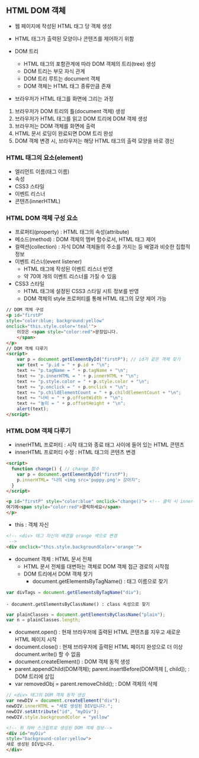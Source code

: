 ## HTML DOM 객체
-  웹 페이지에 작성된 HTML 태그 당 객체 생성
-  HTML 태그가 출력된 모양이나 콘텐츠를 제어하기 위함

- DOM 트리
  - HTML 태그의 포함관계에 따라 DOM 객체의 트리(tree) 생성
  - DOM 트리는 부모 자식 관계
  - DOM 트리 루트는 document 객체
  - DOM 객체는 HTML 태그 종류만큼 존재

- 브라우저가 HTML 태그를 화면에 그리는 과정
1. 브라우저가 DOM 트리의 틀(document 객체) 생성
2. 브라우저가 HTML 태그를 읽고 DOM 트리에 DOM 객체 생성
3. 브라우저는 DOM 객체를 화면에 출력
4. HTML 문서 로딩이 완료되면 DOM 트리 완성
5. DOM 객체 변경 시, 브라우저는 해당 HTML 태그의 출력 모양을 바로 갱신

### HTML 태그의 요소(element)
- 엘리먼트 이름(태그 이름)
- 속성
- CSS3 스타일
- 이벤트 리스너
- 콘텐츠(innerHTML)

### HTML DOM 객체 구성 요소
- 프로퍼티(property) : HTML 태그의 속성(attribute)
- 메소드(method) : DOM 객체의 멤버 함수로서, HTML 태그 제어
- 컬렉션(collection) : 자식 DOM 객체들의 주소를 가지는 등 배열과 비슷한 집합적 정보
- 이벤트 리스너(event listener)
  - HTML 태그에 작성된 이벤트 리스너 반영
  - 약 70여 개의 이벤트 리스너를 가질 수 있음
- CSS3 스타일
  - HTML 태그에 설정된 CSS3 스타일 시트 정보를 반영
  - DOM 객체의 style 프로퍼티를 통해 HTML 태그의 모양 제어 가능

```HTML
// DOM 객체 구성
<p id="firstP" 
style="color:blue; background:yellow"
onclick="this.style.color='teal'">
    이것은 <span style="color:red">문장입니다.
    </span>
</p>
// DOM 객체 다루기
<script>
    var p = document.getElementById("firstP"); // id가 같은 객체 찾기
    var text = "p.id = " + p.id + "\n";
    text += "p.tagName = " + p.tagName + "\n";
    text += "p.innerHTML = " + p.innerHTML + "\n";
    text += "p.style.color = " + p.style.color + "\n";
    text += "p.onclick = " + p.onclick + "\n";
    text += "p.childElementCount = " + p.childElementCount + "\n";
    text += "너비 = " + p.offsetWidth + "\n";
    text += "높이 = " + p.offsetHeight + "\n";
    alert(text);
</script>
```

### HTML DOM 객체 다루기
- innerHTML 프로퍼티 : 시작 태그와 종료 태그 사이에 들어 있는 HTML 콘텐츠
- innerHTML 프로퍼티 수정 : HTML 태그의 콘텐츠 변경

```HTML
<script>
  function change() { // change 함수
    var p = document.getElementById("firstP");
    p.innerHTML= "나의 <img src='puppy.png'> 강아지";
  }
</script>

<p id="firstP" style="color:blue" onclick="change()"> <!-- 클릭 시 innerHTML 내용이("여기에<span style="color:red">클릭하세요</span>") change() 내용처럼 변경 -->
여기에<span style="color:red">클릭하세요</span>
</p>
```

- this : 객체 자신

```HTML
<!-- <div> 태그 자신의 배경을 orange 색으로 변경
 -->
<div onclick="this.style.backgroundColor='orange'">
```

- document 객체 : HTML 문서 전체
  - HTML 문서 전체를 대변하는 객체로 DOM 객체 접근 경로의 시작점
  - DOM 트리에서 DOM 객체 찾기
    - document.getElementsByTagName() : 태그 이름으로 찾기
```JavaScript
var divTags = document.getElementsByTagName("div");
```
    - document.getElementsByClassName() : class 속성으로 찾기
```JavaScript
var plainClasses = document.getElementsByClassName("plain");
var n = plainClasses.length;
```
  - document.open() : 현재 브라우저에 출력된 HTML 콘텐츠를 지우고 새로운 HTML 페이지 시작
  - document.close() : 현재 브라우저에 출력된 HTML 페이지 완성으로 더 이상 document.write() 할 수 없음
  - document.createElement() : DOM 객체 동적 생성
  - parent.appendChild(DOM객체); parent.insertBefore(DOM객체 [, child]); : DOM 트리에 삽입
  - var removedObj = parent.removeChild(); : DOM 객체의 삭제

```JavaScript
// <div> 태그의 DOM 객체 동적 생성
var newDIV = document.createElement("div");
newDIV.innerHTML = "새로 생성된 DIV입니다."; 
newDIV.setAttribute("id", "myDiv");
newDIV.style.backgroundColor = "yellow"
```

```HTML
<!-- 위 자바 스크립트로 생성된 DOM 객체 정보-->
<div id="myDiv"
style="background-color:yellow">
새로 생성된 DIV입니다.
</div>
```